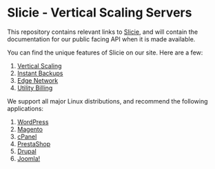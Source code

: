 # Slicie - Vertical Scaling Servers

This repository contains relevant links to [Slicie](https://slicie.com), and will contain the documentation for our public facing API when it is made available.

You can find the unique features of Slicie on our site. Here are a few:

1. [Vertical Scaling](https://slicie.com/vertical-scaling)
2. [Instant Backups](https://slicie.com/instant-backups)
3. [Edge Network](https://slicie.com/edge-network)
4. [Utility Billing](https://slicie.com/utility)

We support all major Linux distributions, and recommend the following applications:

1. [WordPress](https://slicie.com/wordpress)
2. [Magento](https://slicie.com/magento)
3. [cPanel](https://slicie.com/cpanel)
4. [PrestaShop](https://slicie.com/prestashop)
5. [Drupal](https://slicie.com/drupal)
6. [Joomla!](https://slicie.com/joomla)
